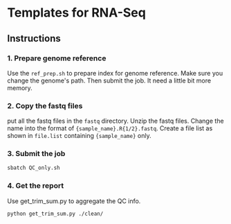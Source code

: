 # Templates for RNA-Seq

## Instructions

### 1. Prepare genome reference

Use the `ref_prep.sh` to prepare index for genome reference. Make sure you change the genome's path. Then submit the job. It need a little bit more memory. 

### 2. Copy the fastq files

put all the fastq files in the `fastq` directory. Unzip the fastq files. Change the name into the format of `{sample_name}.R{1/2}.fastq`. Create a file list as shown in `file.list` containing `{sample_name}` only.

### 3. Submit the job

```bash
sbatch QC_only.sh
```

### 4. Get the report

Use get_trim_sum.py to aggregate the QC info.

```
python get_trim_sum.py ./clean/
```